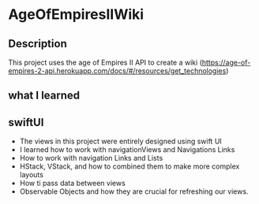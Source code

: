# AgeOfEmpiresIIWiki

## Description 
This project uses the age of Empires II API to create a wiki (https://age-of-empires-2-api.herokuapp.com/docs/#/resources/get_technologies)

## what I learned 

## swiftUI
 - The views in this project were entirely designed using swift UI
 - I learned how to work with navigationViews and Navigations Links 
 - How to work with navigation Links and Lists 
 - HStack, VStack, and how to combined them to make more complex layouts 
 - How ti pass data between views 
 - Observable Objects and how they are crucial for refreshing our views. 
 
